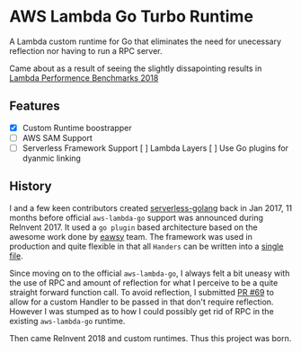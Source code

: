 # AWS Lambda Go Turbo Runtime
A Lambda custom runtime for Go that eliminates the need for unecessary reflection nor having to run a RPC server.

Came about as a result of seeing the slightly dissapointing results in [Lambda Performence Benchmarks 2018](https://read.acloud.guru/comparing-aws-lambda-performance-of-node-js-python-java-c-and-go-29c1163c2581)

## Features

* [X] Custom Runtime boostrapper
* [ ] AWS SAM Support
* [ ] Serverless Framework Support
[ ] Lambda Layers
[ ] Use Go plugins for dyanmic linking

## History

I and a few keen contributors created [serverless-golang](https://github.com/yunspace/serverless-golang/) back in Jan 2017, 11 months before official `aws-lambda-go` support was announced during ReInvent 2017. It used a `go plugin` based architecture based on the awesome work done by [eawsy](https://github.com/eawsy/) team. The framework was used in production and quite flexible in that all `Handers` can be written into a [single file](https://github.com/yunspace/serverless-golang/blob/master/examples/aws-golang-event/handler.go).

Since moving on to the official `aws-lambda-go`, I always felt a bit uneasy with the use of RPC and amount of reflection for what I perceive to be a quite straight forward function call. To avoid reflection, I submitted [PR #69](https://github.com/aws/aws-lambda-go/pull/69) to allow for a custom Handler to be passed in that don't require reflection. However I was stumped as to how I could possibly get rid of RPC in the existing `aws-lambda-go` runtime.

Then came ReInvent 2018 and custom runtimes. Thus this project was born.